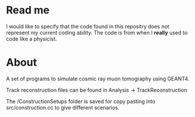# Read me 
I would like to specify that the code found in this repositry does not represent my current coding ability. 
The code is from when I **really** used to code like a physicist.

# About
A set of programs to simulate cosmic ray muon tomography using GEANT4.

Track reconstruction files can be found in Analysis -> TrackReconstruction

The /ConstructionSetups folder is saved for copy pasting into src/construction.cc to give different scenarios. 

